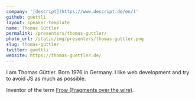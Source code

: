 ```yaml
---
company: '[descript](https://www.descript.de/en/)'
github: guettli
layout: speaker-template
name: Thomas Güttler
permalink: /presenters/thomas-guttler/
photo_url: /static/img/presenters/thomas-guttler.png
slug: thomas-guttler
twitter: guettli
website: https://thomas-guettler.de/
---
```


I am Thomas Güttler. Born 1976 in Germany. I like web development and try to avoid JS as much as possible.

Inventor of the term [Frow (Fragments over the wire)](https://github.com/guettli/frow--fragments-over-the-wire).
